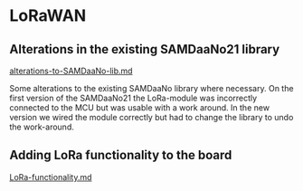 # LoRaWAN

## Alterations in the existing SAMDaaNo21 library
[alterations-to-SAMDaaNo-lib.md](./alterations-to-SAMDaaNo-lib)

Some alterations to the existing SAMDaaNo library where necessary. On the first version of the SAMDaaNo21 the LoRa-module was incorrectly connected to the MCU but was usable with a work around. In the new version we wired the module correctly but had to change the library to undo the work-around.

## Adding LoRa functionality to the board
[LoRa-functionality.md](./LoRa-functionality.md)

